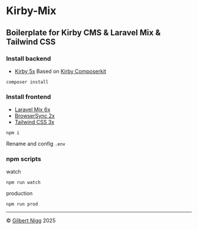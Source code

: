 # Kirby-Mix
## Boilerplate for Kirby CMS &amp; Laravel Mix &amp; Tailwind CSS


### Install backend
- [Kirby 5x](https://getkirby.com)
Based on [Kirby Composerkit](https://github.com/getkirby/composerkit/)
```
composer install
```

### Install frontend
- [Laravel Mix 6x](https://laravel-mix.com  )
- [BrowserSync 2x](https://browsersync.io/)
- [Tailwind CSS 3x](https://tailwindcss.com )

```
npm i
```

Rename and config `.env`


### npm scripts

watch
```
npm run watch
```
production
```
npm run prod
```

---
© [Gilbert Nigg](http://www.gilles.ch) 2025
